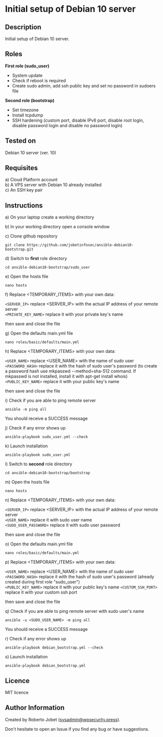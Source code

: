# Initial setup of Debian 10 server


## Description

Initial setup of Debian 10 server.

## Roles

**First role (sudo_user)**

* System update
* Check if reboot is required
* Create sudo admin, add ssh public key and set no password in sudoers file

**Second role (bootstrap)**

* Set timezone
* Install tcpdump
* SSH hardening (custom port, disable IPv6 port, disable root login, disable password login and disable no password login)

## Tested on

Debian 10 server (ver. 10)


## Requisites

a) Cloud Platform account<br />
b) A VPS server with Debian 10 already installed<br />
c) An SSH key pair<br />



## Instructions

a) On your laptop create a working directory


b) In your working directory open a console window


c) Clone github repository

```
git clone https://github.com/jobetinfosec/ansible-debian10-bootstrap.git
```


d) Switch to **first** role directory

```
cd ansible-debian10-bootstrap/sudo_user
```


e) Open the hosts file

```
nano hosts
```

f) Replace <TEMPORARY_ITEMS> with your own data:

`<SERVER_IP>`		replace <SERVER_IP> with the actual IP address of your remote server<br />
`<PRIVATE_KEY_NAME>`	replace it with your private key's name<br />

then save and close the file


g) Open the defaults main.yml file

```
nano roles/basic/defaults/main.yml
```

h) Replace <TEMPORARY_ITEMS> with your own data:

`<USER_NAME>`		replace <USER_NAME> with the name of sudo user<br />
`<PASSWORD_HASH>`	replace it with the hash of sudo user's password (to create a password hash use mkpasswd --method=sha-512 command. If mkpasswd is not installed, install it with apt-get install whois)<br />
`<PUBLIC_KEY_NAME>`	replace it with your public key's name

then save and close the file


i) Check if you are able to ping remote server

```
ansible -m ping all
```

You should receive a SUCCESS message


j) Check if any error shows up

```
ansible-playbook sudo_user.yml --check
```


k) Launch installation

```
ansible-playbook sudo_user.yml
```

l) Switch to **second** role directory

```
cd ansible-debian10-bootstrap/bootstrap
```

m) Open the hosts file

```
nano hosts
```

n) Replace <TEMPORARY_ITEMS> with your own data:

`<SERVER_IP>`		replace <SERVER_IP> with the actual IP address of your remote server<br />
`<USER_NAME>`		replace it with sudo user name<br />
`<SUDO_USER_PASSWORD>`	replace it with sudo user password<br />

then save and close the file


o) Open the defaults main.yml file

```
nano roles/basic/defaults/main.yml
```

p) Replace <TEMPORARY_ITEMS> with your own data:

`<USER_NAME>`		replace <USER_NAME> with the name of sudo user<br />
`<PASSWORD_HASH>`	replace it with the hash of sudo user's password (already created during first role "sudo_user")<br />
`<PUBLIC_KEY_NAME>`	replace it with your public key's name
`<CUSTOM_SSH_PORT>`	replace it with your custom ssh port<br />

then save and close the file


q) Check if you are able to ping remote server with sudo user's name

```
ansible -u <SUDO_USER_NAME> -m ping all
```

You should receive a SUCCESS message


r) Check if any error shows up

```
ansible-playbook debian_bootstrap.yml --check
```


s) Launch installation

```
ansible-playbook debian_bootstrap.yml
```

## Licence

MIT licence

## Author Information

Created by Roberto Jobet (sysadmin@wpsecurity.press).

Don't hesitate to open an Issue if you find any bug or have suggestions.
